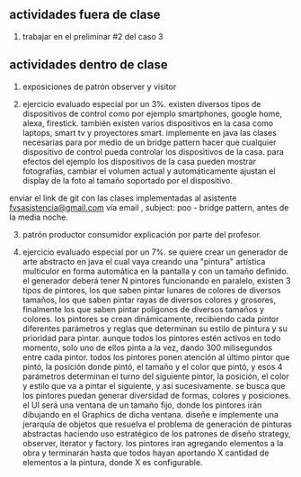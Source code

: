 ## actividades fuera de clase

1. trabajar en el preliminar #2 del caso 3

## actividades dentro de clase

1. exposiciones de patrón observer y visitor

2. ejercicio evaluado especial por un 3%. existen diversos tipos de dispositivos de control como por ejemplo smartphones, google home, alexa, firestick. también existen varios dispositivos en la casa como laptops, smart tv y proyectores smart. implemente en java las clases necesarias para por medio de un bridge pattern hacer que cualquier dispositivo de control pueda controlar los dispositivos de la casa. para efectos del ejemplo los dispositivos de la casa pueden mostrar fotografías, cambiar el volumen actual y automáticamente ajustan el display de la foto al tamaño soportado por el dispositivo.

enviar el link de git con las clases implementadas al asistente [fvsasistencia@gmail.com](fvsasistencia@gmail.com) vía email , subject: poo - bridge pattern, antes de la media noche.

3. patrón productor consumidor explicación por parte del profesor.

4. ejercicio evaluado especial por un 7%. se quiere crear un generador de arte abstracto en java el cual vaya creando una "pintura" artística multiculor en forma automática en la pantalla y con un tamaño definido. el generador deberá tener N pintores funcionando en paralelo, existen 3 tipos de pintores, los que saben pintar lunares de colores de diversos tamaños, los que saben pintar rayas de diversos colores y grosores, finalmente los que saben pintar polígonos de diversos tamaños y colores. los pintores se crean dinámicamente, recibiendo cada pintor diferentes parámetros y reglas que determinan su estilo de pintura y su prioridad para pintar. aunque todos los pintores estén activos en todo momento, solo uno de ellos pinta a la vez, dando 300 milisegundos entre cada pintor. todos los pintores ponen atención al último pintor que pintó, la posición donde pintó, el tamaño y el color que pintó, y esos 4 parámetros determinan el turno del siguiente pintor, la posición, el color y estilo que va a pintar el siguiente, y así sucesivamente. se busca que los pintores puedan generar diversidad de formas, colores y posiciones. el UI será una ventana de un tamaño fijo, donde los pintores irán dibujando en el Graphics de dicha ventana. diseñe e implemente una jerarquía de objetos que resuelva el problema de generación de pinturas abstractas haciendo uso estratégico de los patrones de diseño strategy, observer, iterator y factory. los pintores iran agregando elementos a la obra y terminarán hasta que todos hayan aportando X cantidad de elementos a la pintura, donde X es configurable.
